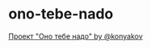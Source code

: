 # ono-tebe-nado
[Проект "Оно тебе надо" by @konyakov](https://github.com/konyakov/ono-tebe-nado.git)